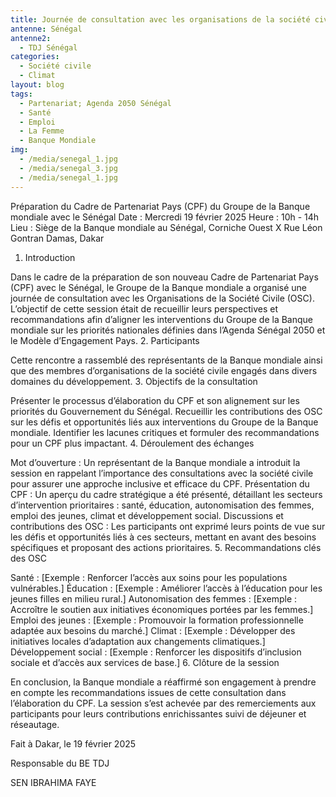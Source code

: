 ```yaml
---
title: Journée de consultation avec les organisations de la société civile
antenne: Sénégal
antenne2:
  - TDJ Sénégal
categories:
  - Société civile
  - Climat
layout: blog
tags:
  - Partenariat; Agenda 2050 Sénégal
  - Santé
  - Emploi
  - La Femme
  - Banque Mondiale
img:
  - /media/senegal_1.jpg
  - /media/senegal_3.jpg
  - /media/senegal_1.jpg
---
```

Préparation du Cadre de Partenariat Pays (CPF) du Groupe de la Banque mondiale avec le Sénégal
Date : Mercredi 19 février 2025 Heure : 10h - 14h Lieu : Siège de la Banque mondiale au Sénégal, Corniche Ouest X Rue Léon Gontran Damas, Dakar
1.	Introduction 

Dans le cadre de la préparation de son nouveau Cadre de Partenariat Pays (CPF) avec le Sénégal, le Groupe de la Banque mondiale a organisé une journée de consultation avec les Organisations de la Société Civile (OSC). L’objectif de cette session était de recueillir leurs perspectives et recommandations afin d’aligner les interventions du Groupe de la Banque mondiale sur les priorités nationales définies dans l’Agenda Sénégal 2050 et le Modèle d’Engagement Pays.
2.	Participants 

Cette rencontre a rassemblé des représentants de la Banque mondiale ainsi que des membres d’organisations de la société civile engagés dans divers domaines du développement.
3.	Objectifs de la consultation 

Présenter le processus d’élaboration du CPF et son alignement sur les priorités du Gouvernement du Sénégal. Recueillir les contributions des OSC sur les défis et opportunités liés aux interventions du Groupe de la Banque mondiale. Identifier les lacunes critiques et formuler des recommandations pour un CPF plus impactant.
4.	Déroulement des échanges 

Mot d’ouverture : Un représentant de la Banque mondiale a introduit la session en rappelant l’importance des consultations avec la société civile pour assurer une approche inclusive et efficace du CPF. Présentation du CPF : Un aperçu du cadre stratégique a été présenté, détaillant les secteurs d’intervention prioritaires : santé, éducation, autonomisation des femmes, emploi des jeunes, climat et développement social. Discussions et contributions des OSC : Les participants ont exprimé leurs points de vue sur les défis et opportunités liés à ces secteurs, mettant en avant des besoins spécifiques et proposant des actions prioritaires.
5.	Recommandations clés des OSC 

Santé : [Exemple : Renforcer l’accès aux soins pour les populations vulnérables.] Éducation : [Exemple : Améliorer l’accès à l’éducation pour les jeunes filles en milieu rural.] 
Autonomisation des femmes : [Exemple : Accroître le soutien aux initiatives économiques portées par les femmes.] 
Emploi des jeunes : [Exemple : Promouvoir la formation professionnelle adaptée aux besoins du marché.] Climat : [Exemple : Développer des initiatives locales d’adaptation aux changements climatiques.] Développement social : [Exemple : Renforcer les dispositifs d’inclusion sociale et d’accès aux services de base.]
6.	Clôture de la session 

En conclusion, la Banque mondiale a réaffirmé son engagement à prendre en compte les recommandations issues de cette consultation dans l’élaboration du CPF. La session s’est achevée par des remerciements aux participants pour leurs contributions enrichissantes suivi de déjeuner et réseautage.

Fait à Dakar, le 19 février 2025 

Responsable du BE TDJ

 SEN IBRAHIMA FAYE

